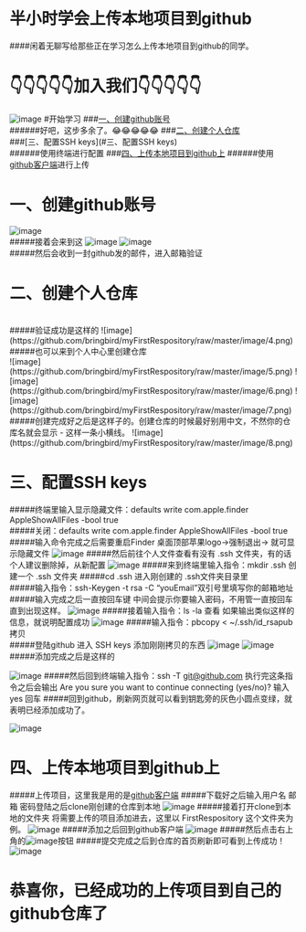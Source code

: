 # 半小时学会上传本地项目到github
####闲着无聊写给那些正在学习怎么上传本地项目到github的同学。
# 👇👇👇👇👇加入我们👇👇👇👇👇 
![image](https://github.com/bringbird/WJTouchID/raw/master/11.png)
#开始学习
###[一、创建github账号](#一、创建github账号)<br>
######好吧，这步多余了。😂😂😂😂😂
###[二、创建个人仓库](#二、创建个人仓库)<br>
###[三、配置SSH keys](#三、配置SSH keys)<br>
######使用终端进行配置
###[四、上传本地项目到github上](#四、上传本地项目到github上)
######使用[github客户端](https://desktop.github.com)进行上传

# <a id="一、创建github账号"></a>一、创建github账号 
![image](https://github.com/bringbird/myFirstRespository/raw/master/image/1.png)<br>
#####接着会来到这
![image](https://github.com/bringbird/myFirstRespository/raw/master/image/2.png)
![image](https://github.com/bringbird/myFirstRespository/raw/master/image/3.png)<br>
#####然后会收到一封github发的邮件，进入邮箱验证

# <a id="二、创建个人仓库"></a>二、创建个人仓库
<br>
#####验证成功是这样的
![image](https://github.com/bringbird/myFirstRespository/raw/master/image/4.png)<br>
#####也可以来到个人中心里创建仓库<br>
![image](https://github.com/bringbird/myFirstRespository/raw/master/image/5.png)
![image](https://github.com/bringbird/myFirstRespository/raw/master/image/6.png)
![image](https://github.com/bringbird/myFirstRespository/raw/master/image/7.png)<br>
#####创建完成好之后是这样子的。创建仓库的时候最好别用中文，不然你的仓库名就会显示 -  这样一条小横线。
![image](https://github.com/bringbird/myFirstRespository/raw/master/image/8.png)

# <a id="三、配置SSH keys"></a>三、配置SSH keys
#####终端里输入显示隐藏文件：defaults write com.apple.finder AppleShowAllFiles -bool true  
#####关闭：defaults write com.apple.finder AppleShowAllFiles -bool true  
#####输入命令完成之后需要重启Finder 桌面顶部苹果logo->强制退出-> 就可显示隐藏文件
![image](https://github.com/bringbird/myFirstRespository/raw/master/image/9.png)
#####然后前往个人文件查看有没有 .ssh 文件夹，有的话个人建议删除掉，从新配置
![image](https://github.com/bringbird/myFirstRespository/raw/master/image/10.png)
#####来到终端里输入指令：mkdir .ssh  创建一个 .ssh 文件夹
#####cd .ssh  进入刚创建的 .ssh文件夹目录里  
#####输入指令：ssh-Keygen -t rsa -C “youEmail”双引号里填写你的邮箱地址
#####输入完成之后一直按回车键 中间会提示你要输入密码，不用管一直按回车直到出现这样。
![image](https://github.com/bringbird/myFirstRespository/raw/master/image/11.png)
#####接着输入指令：ls -la 查看 如果输出类似这样的信息，就说明配置成功
![image](https://github.com/bringbird/myFirstRespository/raw/master/image/12.png)
#####输入指令：pbcopy < ~/.ssh/id_rsapub  拷贝<br>
#####登陆github 进入 SSH keys 添加刚刚拷贝的东西
![image](https://github.com/bringbird/myFirstRespository/raw/master/image/13.png)
![image](https://github.com/bringbird/myFirstRespository/raw/master/image/14.png)
#####添加完成之后是这样的

![image](https://github.com/bringbird/myFirstRespository/raw/master/image/15.png)
#####然后回到终端输入指令：ssh -T git@github.com  执行完这条指令之后会输出  Are you sure you want to continue connecting (yes/no)?  输入 yes 回车
#####回到github，刷新网页就可以看到钥匙旁的灰色小圆点变绿，就表明已经添加成功了。

![image](https://github.com/bringbird/myFirstRespository/raw/master/image/16.png)

# <a id="四、上传本地项目到github上"></a>四、上传本地项目到github上
#####上传项目，这里我是用的是[github客户端](https://desktop.github.com)
#####下载好之后输入用户名 邮箱 密码登陆之后clone刚创建的仓库到本地
![image](https://github.com/bringbird/myFirstRespository/raw/master/image/17.png)
#####接着打开clone到本地的文件夹 将需要上传的项目添加进去，这里以 FirstRespository 这个文件夹为例。
![image](https://github.com/bringbird/myFirstRespository/raw/master/image/18.png)
#####添加之后回到github客户端
![image](https://github.com/bringbird/myFirstRespository/raw/master/image/19.png)
#####然后点击右上角的![image](https://github.com/bringbird/myFirstRespository/raw/master/image/20.png)按钮
#####提交完成之后到仓库的首页刷新即可看到上传成功！
![image](https://github.com/bringbird/myFirstRespository/raw/master/image/21.png)<br>

# 恭喜你，已经成功的上传项目到自己的github仓库了
